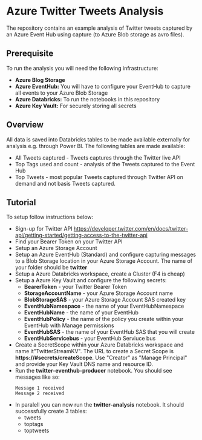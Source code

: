 # Azure Twitter Tweets Analysis
The repository contains an example analysis of Twitter tweets captured by an Azure Event Hub using capture (to Azure Blob storage as avro files).

## Prerequisite
To run the analysis you will need the following infrastructure:
- **Azure Blog Storage**
- **Azure EventHub:** You will have to configure your EventHub to capture all events to your Azure Blob Storage
- **Azure Databricks:** To run the notebooks in this repository
- **Azure Key Vault:** For securely storing all secrets

## Overview
All data is saved into Databricks tables to be made available externally for analysis e.g. through Power BI. The following tables are made available:
- All Tweets captured - Tweets captures through the Twitter live API
- Top Tags used and count - analysis of the Tweets captured to the Event Hub
- Top Tweets - most popular Tweets captured through Twitter API on demand and not basis Tweets captured.

## Tutorial
To setup follow instructions below:
* Sign-up for Twitter API https://developer.twitter.com/en/docs/twitter-api/getting-started/getting-access-to-the-twitter-api
* Find your Bearer Token on your Twitter API
* Setup an Azure Storage Account
* Setup an Azure EventHub (Standard) and configure capturing messages to a Blob Storage location in your Azure Storage Account. The name of your folder should be **twitter**
* Setup a Azure Databricks workspace, create a Cluster (F4 is cheap)
* Setup a Azure Key Vault and configure the following secrets:
  * **BearerToken** - your Twitter Bearer Token
  * **StorageAccountName** - your Azure Storage Account name
  * **BlobStorageSAS** - your Azure Storage Account SAS created key
  * **EventHubNamespace** - the name of your EventHubNamespace
  * **EventHubName** - the name of your EventHub
  * **EventHubPolicy** - the name of the policy you create within your EventHub with Manage permissions
  * **EventHubSAS** - the name of your EventHub SAS that you will create
  * **EventHubServicebus** - your EventHub Serviuce bus
* Create a SecretScope within your Azure Databricks workspace and name it"TwitterStreamKV". The URL to create a Secret Scope is **https://<databricks-instance>#secrets/createScope**. Use "Creator" as "Manage Principal" and provide your Key Vault DNS name and resource ID.
* Run the **twitter-eventhub-producer** notebook. You should see messages like so:
  ```
  Message 1 received
  Message 2 received
  ```
* In paralell you can now run the **twitter-analysis** notebook. It should successfully create 3 tables:
  * tweets
  * toptags
  * toptweets

  
  
